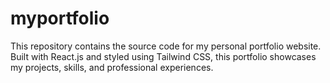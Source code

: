 # myportfolio
This repository contains the source code for my personal portfolio website. Built with React.js and styled using Tailwind CSS, this portfolio showcases my projects, skills, and professional experiences.
